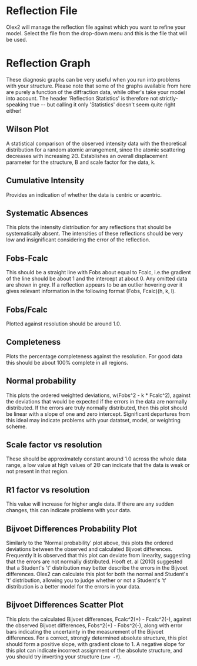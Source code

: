 # Reflection File 
Olex2 will manage the reflection file against which you want to refine your model. Select the file from the drop-down menu and this is the file that will be used. 

# Reflection Graph 
These diagnosic graphs can be very useful when you run into problems with your structure. Please note that some of the graphs available from here are purely a function of the diffraction data, while other's take your model into account. The header 'Reflection Statistics' is therefore not strictly-speaking true -- but calling it only 'Statistics' doesn't seem quite right either!

## Wilson Plot 
A statistical comparison of the observed intensity data with the theoretical distribution for a random atomic arrangement, since the atomic scattering decreases with increasing 2Θ. Establishes an overall displacement parameter for the structure, B and scale factor for the data, k.

## Cumulative Intensity
Provides an indication of whether the data is centric or acentric.

## Systematic Absences
This plots the intensity distribution for any reflections that should be systematically absent. The intensities of these reflections should be very low and insignificant considering the error of the reflection.

## Fobs-Fcalc
This should be a straight line with Fobs about equal to Fcalc, i.e.the gradient of the line should be about 1 and the intercept at about 0. Any omitted data are shown in grey. If a reflection appears to be an outlier hovering over it gives relevant information in the following format (Fobs, Fcalc)(h, k, l).

## Fobs/Fcalc
Plotted against resolution should be around 1.0.

## Completeness
Plots the percentage completeness against the resolution. For good data this should be about 100% complete in all regions.

## Normal probability
This plots the ordered weighted deviations, w(Fobs^2 - k * Fcalc^2), against the deviations that would be expected if the errors in the data are normally distributed. If the errors are truly normally distributed, then this plot should be linear with a slope of one and zero intercept. Significant departures from this ideal may indicate problems with your datatset, model, or weighting scheme.

## Scale factor vs resolution
These should be approximately constant around 1.0 across the whole data range, a low value at high values of 2Θ can indicate that the data is weak or not present in that region.

## R1 factor vs resolution
This value will increase for higher angle data. If there are any sudden changes, this can indicate problems with your data.

## Bijvoet Differences Probability Plot 
Similarly to the 'Normal probability' plot above, this plots the ordered deviations between the observed and calculated Bijvoet differences. Frequently it is observed that this plot can deviate from linearity, suggesting that the errors are not normally distributed. Hooft et. al (2010) suggested that a Student's 't' distribution may better describe the errors in the Bijvoet differences. Olex2 can calculate this plot for both the normal and Student's 't' distribution, allowing you to judge whether or not a Student's 't' distribution is a better model for the errors in your data.

## Bijvoet Differences Scatter Plot 
This plots the calculated Bijvoet differences, Fcalc^2(+) - Fcalc^2(-), against the observed Bijvoet differences, Fobs^2(+) - Fobs^2(-), along with error bars indicating the uncertainty in the measurement of the Bijvoet differences. For a correct, strongly determined absolute structure, this plot should form a positive slope, with gradient close to 1. A negative slope for this plot can indicate incorrect assignment of the absolute structure, and you should try inverting your structure (`inv -f`). 

